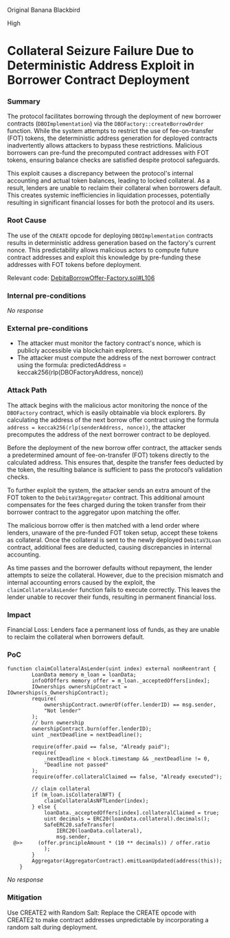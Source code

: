 Original Banana Blackbird

High

# Collateral Seizure Failure Due to Deterministic Address Exploit in Borrower Contract Deployment

### Summary

The protocol facilitates borrowing through the deployment of new borrower contracts (``DBOImplementation``) via the ``DBOFactory::createBorrowOrder`` function. While the system attempts to restrict the use of fee-on-transfer (FOT) tokens, the deterministic address generation for deployed contracts inadvertently allows attackers to bypass these restrictions. Malicious borrowers can pre-fund the precomputed contract addresses with FOT tokens, ensuring balance checks are satisfied despite protocol safeguards.

This exploit causes a discrepancy between the protocol's internal accounting and actual token balances, leading to locked collateral. As a result, lenders are unable to reclaim their collateral when borrowers default. This creates systemic inefficiencies in liquidation processes, potentially resulting in significant financial losses for both the protocol and its users.

### Root Cause

The use of the ``CREATE`` opcode for deploying ``DBOImplementation`` contracts results in deterministic address generation based on the factory's current nonce. This predictability allows malicious actors to compute future contract addresses and exploit this knowledge by pre-funding these addresses with FOT tokens before deployment.

Relevant code:
[DebitaBorrowOffer-Factory.sol#L106](https://github.com/sherlock-audit/2024-11-debita-finance-v3/blob/1465ba6884c4cc44f7fc28e51f792db346ab1e33/Debita-V3-Contracts/contracts/DebitaBorrowOffer-Factory.sol#L106)

### Internal pre-conditions

_No response_

### External pre-conditions

- The attacker must monitor the factory contract's nonce, which is publicly accessible via blockchain explorers.
- The attacker must compute the address of the next borrower contract using the formula:
predictedAddress = keccak256(rlp(DBOFactoryAddress, nonce))

### Attack Path

The attack begins with the malicious actor monitoring the nonce of the ``DBOFactory`` contract, which is easily obtainable via block explorers. By calculating the address of the next borrow offer contract using the formula ``address = keccak256(rlp(senderAddress, nonce))``, the attacker precomputes the address of the next borrower contract to be deployed.

Before the deployment of the new borrow offer contract, the attacker sends a predetermined amount of fee-on-transfer (FOT) tokens directly to the calculated address. This ensures that, despite the transfer fees deducted by the token, the resulting balance is sufficient to pass the protocol’s validation checks.

To further exploit the system, the attacker sends an extra amount of the FOT token to the ``DebitaV3Aggregator`` contract. This additional amount compensates for the fees charged during the token transfer from their borrower contract to the aggregator upon matching the offer.

The malicious borrow offer is then matched with a lend order where lenders, unaware of the pre-funded FOT token setup, accept these tokens as collateral. Once the collateral is sent to the newly deployed ``DebitaV3Loan`` contract, additional fees are deducted, causing discrepancies in internal accounting.

As time passes and the borrower defaults without repayment, the lender attempts to seize the collateral. However, due to the precision mismatch and internal accounting errors caused by the exploit, the ``claimCollateralAsLender`` function fails to execute correctly. This leaves the lender unable to recover their funds, resulting in permanent financial loss.


### Impact

Financial Loss: Lenders face a permanent loss of funds, as they are unable to reclaim the collateral when borrowers default.

### PoC
```solidity
function claimCollateralAsLender(uint index) external nonReentrant {
        LoanData memory m_loan = loanData;
        infoOfOffers memory offer = m_loan._acceptedOffers[index];
        IOwnerships ownershipContract = IOwnerships(s_OwnershipContract);
        require(
            ownershipContract.ownerOf(offer.lenderID) == msg.sender,
            "Not lender"
        );
        // burn ownership
        ownershipContract.burn(offer.lenderID);
        uint _nextDeadline = nextDeadline();

        require(offer.paid == false, "Already paid");
        require(
            _nextDeadline < block.timestamp && _nextDeadline != 0,
            "Deadline not passed"
        );
        require(offer.collateralClaimed == false, "Already executed");

        // claim collateral
        if (m_loan.isCollateralNFT) {
            claimCollateralAsNFTLender(index);
        } else {
            loanData._acceptedOffers[index].collateralClaimed = true;
            uint decimals = ERC20(loanData.collateral).decimals();
            SafeERC20.safeTransfer(
                IERC20(loanData.collateral),
                msg.sender,
  @>>     (offer.principleAmount * (10 ** decimals)) / offer.ratio
            );
        }
        Aggregator(AggregatorContract).emitLoanUpdated(address(this));
    }
```

_No response_

### Mitigation

Use CREATE2 with Random Salt: Replace the CREATE opcode with CREATE2 to make contract addresses unpredictable by incorporating a random salt during deployment.